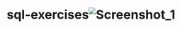 # sql-exercises![Screenshot_1](https://user-images.githubusercontent.com/94936224/213944943-692b4679-1a17-4943-b7c2-19785d391fa1.png)
